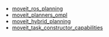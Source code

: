 - [moveit_ros_planning](ros-rolling-moveit-ros-planning_2.5.4-11-gb882b0b2c-2023.01.11.11.34_amd64-2023-01-11T11:34:52Z.build)
- [moveit_planners_ompl](ros-rolling-moveit-planners-ompl_2.5.4-11-gb882b0b2c-2023.01.11.11.39_amd64-2023-01-11T11:39:56Z.build)
- [moveit_hybrid_planning](ros-rolling-moveit-hybrid-planning_2.5.4-11-gb882b0b2c-2023.01.11.11.56_amd64-2023-01-11T11:56:56Z.build)
- [moveit_task_constructor_capabilities](ros-rolling-moveit-task-constructor-capabilities_0-2023.01.11.12.21_amd64-2023-01-11T12:21:28Z.build)
